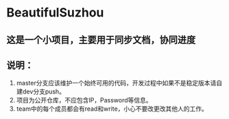 # BeautifulSuzhou
## 这是一个小项目，主要用于同步文档，协同进度

## 说明： 
1. master分支应该维护一个始终可用的代码，开发过程中如果不是稳定版本请自建dev分支push。 
2. 项目为公开仓库，不应包含IP，Password等信息。 
3. team中的每个成员都会有read和write，小心不要改更改其他人的工作。 
